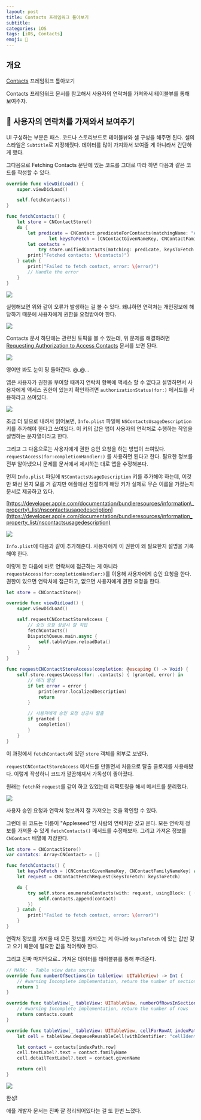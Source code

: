 ```yaml
---
layout: post
title: Contacts 프레임워크 톺아보기
subtitle:
categories: iOS
tags: [iOS, Contacts]
emoji: 📱
---
```


## 개요

[Contacts](https://developer.apple.com/documentation/contacts) 프레임워크 톺아보기

Contacts 프레임워크 문서를 참고해서 사용자의 연락처를 가져와서 테이블뷰를 통해 보여주자.

## 🔨 사용자의 연락처를 가져와서 보여주기

UI 구성하는 부분은 패스. 코드나 스토리보드로 테이블뷰와 셀 구성을 해주면 된다. 셀의 스타일은 `Subtitle`로 지정해줬다. 데이터를 많이 가져와서 보여줄 게 아니라서 간단하게 했다.

그다음으로 Fetching Contacts 문단에 있는 코드를 그대로 따라 하면 다음과 같은 코드를 작성할 수 있다.

```swift
override func viewDidLoad() {
    super.viewDidLoad()

    self.fetchContacts()
}

func fetchContacts() {
    let store = CNContactStore()
    do {
        let predicate = CNContact.predicateForContacts(matchingName: "Appleseed")
                let keysToFetch = [CNContactGivenNameKey, CNContactFamilyNameKey] as [CNKeyDescriptor]
        let contacts =
            try store.unifiedContacts(matching: predicate, keysToFetch: keysToFetch)
        print("Fetched contacts: \(contacts)")
    } catch {
        print("Failed to fetch contact, error: \(error)")
        // Handle the error
    }
}
```

![](/assets/image/contacts-1.png)

실행해보면 위와 같이 오류가 발생하는 걸 볼 수 있다. 왜냐하면 연락처는 개인정보에 해당하기 때문에 사용자에게 권한을 요청받아야 한다.

![](/assets/image/contacts-2.png)

Contacts 문서 하단에는 관련된 토픽을 볼 수 있는데, 위 문제를 해결하려면 [Requesting Authorization to Access Contacts](https://developer.apple.com/documentation/contacts/requesting_authorization_to_access_contacts) 문서를 보면 된다.

![](/assets/image/contacts-3.png)

영어만 봐도 눈이 핑 돌아간다. @\_@...

앱은 사용자가 권한을 부여할 때까지 연락처 항목에 액세스 할 수 없다고 설명하면서 사용자에게 액세스 권한이 있는지 확인하려면 `authorizationStatus(for:)` 메서드를 사용하라고 쓰여있다.

![](/assets/image/contacts-4.png)

조금 더 밑으로 내려서 읽어보면, `Info.plist` 파일에 `NSContactsUsageDescription` 키를 추가해야 한다고 쓰여있다. 이 키의 값은 앱이 사용자의 연락처로 수행하는 작업을 설명하는 문자열이라고 한다.

그리고 그 다음으로는 사용자에게 권한 승인 요청을 하는 방법이 쓰여있다. `requestAccess(for:completionHandler:)` 를 사용하면 된다고 한다. 필요한 정보를 전부 알아냈으니 문제를 문서에서 제시하는 대로 앱을 수정해본다.

먼저 `Info.plist` 파일에 `NSContactsUsageDescription` 키를 추가해야 하는데, 이것만 봐선 뭔지 모를 거 같지만 애플에선 친절하게 해당 키가 실제로 무슨 이름을 가졌는지 문서로 제공하고 있다.

[https://developer.apple.com/documentation/bundleresources/information\_property\_list/nscontactsusagedescription](https://developer.apple.com/documentation/bundleresources/information_property_list/nscontactsusagedescription)

![](/assets/image/contacts-5.png)

`Info.plist`에 다음과 같이 추가해준다. 사용자에게 이 권한이 왜 필요한지 설명을 기록해야 한다.

이렇게 한 다음에 바로 연락처에 접근하는 게 아니라 `requestAccess(for:completionHandler:)`를 이용해 사용자에게 승인 요청을 한다. 권한이 있으면 연락처에 접근하고, 없으면 사용자에게 권한 요청을 한다.

```swift
let store = CNContactStore()

override func viewDidLoad() {
    super.viewDidLoad()

    self.requestCNContactStoreAccess {
        // 승인 요청 성공시 할 작업
        fetchContacts()
        DispatchQueue.main.async {
            self.tableView.reloadData()
        }
    }
}

func requestCNContactStoreAccess(completion: @escaping () -> Void) {
    self.store.requestAccess(for: .contacts) { (granted, error) in
        // 에러 발생
        if let error = error {
            print(error.localizedDescription)
            return
        }

        // 사용자에게 승인 요청 성공시 탈출
        if granted {
            completion()
        }
    }
}
```

이 과정에서 `fetchContacts`에 있던 `store` 객체를 외부로 보냈다.

`requestCNContactStoreAccess` 메서드를 만들면서 처음으로 탈출 클로저를 사용해봤다. 이렇게 작성하니 코드가 깔끔해져서 가독성이 좋아졌다.

원래는 `fetch`와 `request`를 같이 하고 있었는데 리팩토링을 해서 메서드를 분리했다.

![](/assets/image/contacts-6.png)

사용자 승인 요청과 연락처 정보까지 잘 가져오는 것을 확인할 수 있다.

그런데 위 코드는 이름이 "Appleseed"인 사람의 연락처만 갖고 온다. 모든 연락처 정보를 가져올 수 있게 `fetchContacts()` 메서드를 수정해보자. 그리고 가져온 정보를 `CNContact` 배열에 저장한다.

```swift
let store = CNContactStore()
var contatcs: Array<CNContact> = []

func fetchContacts() {
    let keysToFetch = [CNContactGivenNameKey, CNContactFamilyNameKey] as [CNKeyDescriptor]
    let request = CNContactFetchRequest(keysToFetch: keysToFetch)

    do {
        try self.store.enumerateContacts(with: request, usingBlock: { (contact, stopPointer) in
            self.contacts.append(contact)
        })
    } catch {
        print("Failed to fetch contact, error: \(error)")
    }
}
```

연락처 정보를 가져올 때 모든 정보를 가져오는 게 아니라 `keysToFetch` 에 있는 값만 갖고 오기 때문에 필요한 값을 적어줘야 한다.

그리고 진짜 마지막으로.. 가져온 데이터를 테이블뷰를 통해 뿌려준다.

```swift
// MARK: - Table view data source
override func numberOfSections(in tableView: UITableView) -> Int {
    // #warning Incomplete implementation, return the number of sections
    return 1
}

override func tableView(_ tableView: UITableView, numberOfRowsInSection section: Int) -> Int {
    // #warning Incomplete implementation, return the number of rows
    return contacts.count
}

override func tableView(_ tableView: UITableView, cellForRowAt indexPath: IndexPath) -> UITableViewCell {
    let cell = tableView.dequeueReusableCell(withIdentifier: "cellIdentifier", for: indexPath)

    let contact = contacts[indexPath.row]
    cell.textLabel?.text = contact.familyName
    cell.detailTextLabel?.text = contact.givenName

    return cell
}
```

![](/assets/image/contacts-7.png)

완성!

애플 개발자 문서는 진짜 잘 정리되어있다는 걸 또 한번 느꼈다.